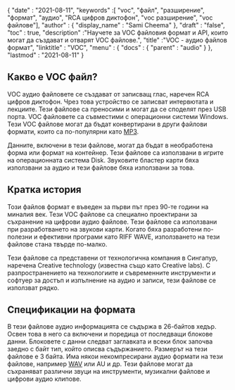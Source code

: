 {
  "date" : "2021-08-11",
  "keywords" :[ "voc", "файл", "разширение", "формат", "аудио", "RCA цифров диктофон", "voc разширение", "voc файлове"],
  "author" : {
    "display_name" : "Sami Cheema"
},
  "draft" : "false",
  "toc" : true,
  "description" :"Научете за VOC файловия формат и API, които могат да създават и отварят VOC файлове.",
  "title" :"VOC - аудио файлов формат",
  "linktitle" : "VOC",
  "menu" : {
    "docs" : {
      "parent" : "audio"
}
},
  "lastmod" : "2021-08-11"
}

## Какво е VOC файл? ##

VOC аудио файловете се създават от записващ глас, наречен RCA цифров диктофон. Чрез това устройство се записват интервютата и лекциите. Тези файлове са преносими и могат да се споделят през USB порта. VOC файловете са съвместими с операционни системи Windows. Тези VOC файлове могат да бъдат конвертирани в други файлови формати, които са по-популярни като [MP3](/bg/audio/mp3/).
 

Данните, включени в тези файлове, могат да бъдат в необработена форма или формат на контейнер. Тези файлове са използвани в игрите на операционната система Disk. Звуковите бластер карти бяха използвани за аудио и тези файлове бяха използвани за това.



## Кратка история ##

Този файлов формат е въведен за първи път през 90-те години на миналия век. Тези VOC файлове са специално проектирани за съхранение на цифрови аудио файлове. Тези файлове са използвани при разработването на звукови карти. Когато бяха разработени по-полезни и ефективни програми като RIFF WAVE, използването на тези файлове стана твърде по-малко.

Тези файлове са представени от технологична компания в Сингапур, наречена Creative technology (известна също като Creative labs). С разпространението на технологиите и съвременните инструменти и софтуер за достъп и изпълнение на аудио и записи, тези файлове се използват рядко.


## Спецификации на формата ##

В тези файлове аудио информацията се съдържа в 26-байтов хедър. Освен това в него са включени и поредица от последващи блокове данни. Блоковете с данни следват заглавката и всеки блок започва заедно с байт тип, който описва съдържанието. Размерът на тези файлове е 3 байта. Има някои некомпресирани аудио формати на тези файлове, например [WAV](/bg/audio/wav/) или AU и др. Тези файлове могат да съхраняват различни звуци на инструменти, музикални файлове и цифрови аудио клипове.



